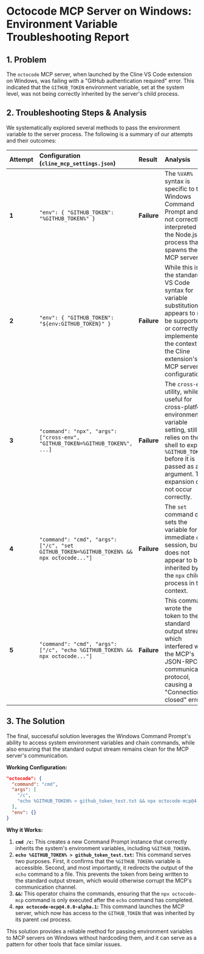 # Octocode MCP Server on Windows: Environment Variable Troubleshooting Report

## 1. Problem
The `octocode` MCP server, when launched by the Cline VS Code extension on Windows, was failing with a "GitHub authentication required" error. This indicated that the `GITHUB_TOKEN` environment variable, set at the system level, was not being correctly inherited by the server's child process.

## 2. Troubleshooting Steps & Analysis

We systematically explored several methods to pass the environment variable to the server process. The following is a summary of our attempts and their outcomes:

| Attempt | Configuration (`cline_mcp_settings.json`) | Result | Analysis |
| :--- | :--- | :--- | :--- |
| **1** | `"env": { "GITHUB_TOKEN": "%GITHUB_TOKEN%" }` | **Failure** | The `%VAR%` syntax is specific to the Windows Command Prompt and is not correctly interpreted by the Node.js process that spawns the MCP server. |
| **2** | `"env": { "GITHUB_TOKEN": "${env:GITHUB_TOKEN}" }` | **Failure** | While this is the standard VS Code syntax for variable substitution, it appears to not be supported or correctly implemented in the context of the Cline extension's MCP server configuration. |
| **3** | `"command": "npx", "args": ["cross-env", "GITHUB_TOKEN=%GITHUB_TOKEN%", ...]` | **Failure** | The `cross-env` utility, while useful for cross-platform environment variable setting, still relies on the shell to expand `%GITHUB_TOKEN%` before it is passed as an argument. This expansion did not occur correctly. |
| **4** | `"command": "cmd", "args": ["/c", "set GITHUB_TOKEN=%GITHUB_TOKEN% && npx octocode..."]` | **Failure** | The `set` command only sets the variable for the immediate `cmd` session, but it does not appear to be inherited by the `npx` child process in this context. |
| **5** | `"command": "cmd", "args": ["/c", "echo %GITHUB_TOKEN% && npx octocode..."]` | **Failure** | This command wrote the token to the standard output stream, which interfered with the MCP's JSON-RPC communication protocol, causing a "Connection closed" error. |

## 3. The Solution

The final, successful solution leverages the Windows Command Prompt's ability to access system environment variables and chain commands, while also ensuring that the standard output stream remains clean for the MCP server's communication.

**Working Configuration:**
```json
"octocode": {
  "command": "cmd",
  "args": [
    "/c",
    "echo %GITHUB_TOKEN% > github_token_test.txt && npx octocode-mcp@4.0.0-alpha.1"
  ],
  "env": {}
}
```

**Why it Works:**
1.  **`cmd /c`:** This creates a new Command Prompt instance that correctly inherits the system's environment variables, including `%GITHUB_TOKEN%`.
2.  **`echo %GITHUB_TOKEN% > github_token_test.txt`:** This command serves two purposes. First, it confirms that the `%GITHUB_TOKEN%` variable is accessible. Second, and most importantly, it redirects the output of the `echo` command to a file. This prevents the token from being written to the standard output stream, which would otherwise corrupt the MCP's communication channel.
3.  **`&&`:** This operator chains the commands, ensuring that the `npx octocode-mcp` command is only executed after the `echo` command has completed.
4.  **`npx octocode-mcp@4.0.0-alpha.1`:** This command launches the MCP server, which now has access to the `GITHUB_TOKEN` that was inherited by its parent `cmd` process.

This solution provides a reliable method for passing environment variables to MCP servers on Windows without hardcoding them, and it can serve as a pattern for other tools that face similar issues.
